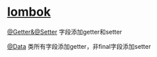 # [lombok](https://projectlombok.org/)

[@Getter&@Setter](https://projectlombok.org/features/GetterSetter) 字段添加getter和setter

[@Data](https://projectlombok.org/features/Data) 类所有字段添加getter，非final字段添加setter
